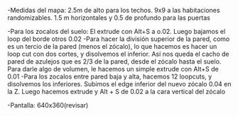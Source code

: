 
-Medidas del mapa: 2.5m de alto para los techos. 9x9 a las habitaciones randomizables. 1.5 m horizontales y 0.5 de profundo para las puertas

-Para los zocalos del suelo: El extrude con Alt+S a o.02. Luego bajamos el loop del borde otros 0.02
-Para hacer la división superior de la pared, como es un tercio de la pared (menos el zócalo), lo que hacemos es hacer un loop cut con dos cortes, y disolvemos el inferior. Así nos queda el cacho de pared de azulejos que es 2/3 de la pared, desde el zócalo hasta el suelo. Para darle algo de volumen, le hacemos un simple extrude con Alt+S de 0.01
-Para los zocalos entre pared baja y alta, hacemos 12 loopcuts, y disolvemos los inferiores. Subimos el edge inferior del nuevo zócalo 0.04 en la Z. Luego hacemos extrude y Alt + S de 0.02 a la cara vertical del zócalo

-Pantalla: 640x360(revisar)
